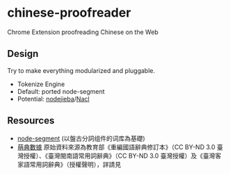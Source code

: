 # chinese-proofreader
Chrome Extension proofreading Chinese on the Web


## Design
Try to make everything modularized and pluggable.
- Tokenize Engine
 - Default: ported node-segment
 - Potential: [nodejieba](https://github.com/yanyiwu/nodejieba)/[Nacl](http://stackoverflow.com/questions/1666957/is-there-any-way-to-use-c-in-chrome-extension)

## Resources
- [node-segment](https://github.com/leizongmin/node-segment/) (以盤古分詞组件的词库為基礎)
- [萌典數據](https://github.com/g0v/moedict-data) 原始資料來源為教育部《重編國語辭典修訂本》（CC BY-ND 3.0 臺灣授權）、《臺灣閩南語常用詞辭典》（CC BY-ND 3.0 臺灣授權）及《臺灣客家語常用詞辭典》（授權聲明），詳請見
